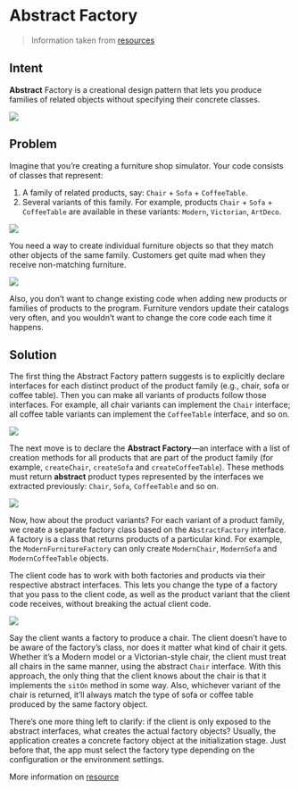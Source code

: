 # Abstract Factory

> Information taken from [resources](https://refactoring.guru/design-patterns/abstract-factory)

## Intent

**Abstract** Factory is a creational design pattern that lets you produce families of related objects without specifying their concrete classes.

![](https://refactoring.guru/images/patterns/content/abstract-factory/abstract-factory-en.png?id=d0210ee255712a245fead94a3fafabe0)

## Problem

Imagine that you’re creating a furniture shop simulator. Your code consists of classes that represent:

1. A family of related products, say: `Chair` + `Sofa` + `CoffeeTable`.
2. Several variants of this family. For example, products `Chair` + `Sofa` + `CoffeeTable` are available in these variants: `Modern`, `Victorian`, `ArtDeco`.

![](https://refactoring.guru/images/patterns/diagrams/abstract-factory/problem-en.png?id=e38c307511e684828be898de02d6c268)

You need a way to create individual furniture objects so that they match other objects of the same family. Customers get quite mad when they receive non-matching furniture.

![](https://refactoring.guru/images/patterns/content/abstract-factory/abstract-factory-comic-1-en.png?id=f4012920c5034122eedbb0c9fec0cdb3)

Also, you don’t want to change existing code when adding new products or families of products to the program. Furniture vendors update their catalogs very often, and you wouldn’t want to change the core code each time it happens.

## Solution

The first thing the Abstract Factory pattern suggests is to explicitly declare interfaces for each distinct product of the product family (e.g., chair, sofa or coffee table). Then you can make all variants of products follow those interfaces. For example, all chair variants can implement the `Chair` interface; all coffee table variants can implement the `CoffeeTable` interface, and so on.

![](https://refactoring.guru/images/patterns/diagrams/abstract-factory/solution1.png?id=71f2018d8bb443b9cce90d57110675e3)

The next move is to declare the __Abstract Factory__—an interface with a list of creation methods for all products that are part of the product family (for example, `createChair`, `createSofa` and `createCoffeeTable`). These methods must return **abstract** product types represented by the interfaces we extracted previously: `Chair`, `Sofa`, `CoffeeTable` and so on.

![](https://refactoring.guru/images/patterns/diagrams/abstract-factory/solution2.png?id=53975d6e4714c6f942633a879f7ac571)

Now, how about the product variants? For each variant of a product family, we create a separate factory class based on the `AbstractFactory` interface. A factory is a class that returns products of a particular kind. For example, the `ModernFurnitureFactory` can only create `ModernChair`, `ModernSofa` and `ModernCoffeeTable` objects.

The client code has to work with both factories and products via their respective abstract interfaces. This lets you change the type of a factory that you pass to the client code, as well as the product variant that the client code receives, without breaking the actual client code.

![](https://refactoring.guru/images/patterns/content/abstract-factory/abstract-factory-comic-2-en.png?id=fbce1a263acfefc76074fd20fae7b8c3)

Say the client wants a factory to produce a chair. The client doesn’t have to be aware of the factory’s class, nor does it matter what kind of chair it gets. Whether it’s a Modern model or a Victorian-style chair, the client must treat all chairs in the same manner, using the abstract `Chair` interface. With this approach, the only thing that the client knows about the chair is that it implements the `sitOn` method in some way. Also, whichever variant of the chair is returned, it’ll always match the type of sofa or coffee table produced by the same factory object.

There’s one more thing left to clarify: if the client is only exposed to the abstract interfaces, what creates the actual factory objects? Usually, the application creates a concrete factory object at the initialization stage. Just before that, the app must select the factory type depending on the configuration or the environment settings.

More information on [resource](https://refactoring.guru/design-patterns/abstract-factory)